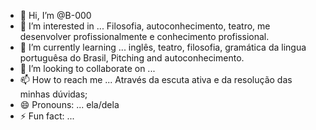 - 👋 Hi, I’m @B-000
- 👀 I’m interested in ... Filosofia, autoconhecimento, teatro, me desenvolver profissionalmente e conhecimento profissional.
- 🌱 I’m currently learning ... inglês, teatro, filosofia, gramática da lingua portuguêsa do Brasil, Pitching and autoconhecimento.
- 💞️ I’m looking to collaborate on ...
- 📫 How to reach me ... Através da escuta ativa e da resolução das minhas dúvidas;
- 😄 Pronouns: ... ela/dela
- ⚡ Fun fact: ... 

<!---
B-000/B-000 is a ✨ special ✨ repository because its `README.md` (this file) appears on your GitHub profile.
You can click the Preview link to take a look at your changes.
--->
